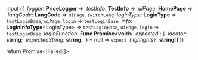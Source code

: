 input
({
	 *logger*: **PriceLogger** ⇒ 
	 *testInfo*: **TestInfo** ⇒ 
	 *uiPage*: **HomePage** ⇒ 
	 *langCode*: **LangCode** ⇒ `uiPage.switchLang`
	 *loginType*: **LoginType** ⇒ `testLoginBase`, `uiPage.login` ⇒ `testLoginBase`
	 *info*: **LoginInfoType**\<LoginType\> ⇒ `testLoginBase`, `uiPage.login` ⇒ `testLoginBase`
	 *loginFunction*:  **Func Promise\<void\>**
	 *expected* : { 
		 *locator*: **string**;
		 *expectedString*: **string**;
	 } = null ⇒ `expect`
	 *highlights?*: **string\[\]**
})

return Promise\<IFailed\[\]\>